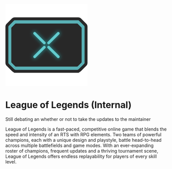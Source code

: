 ![leagueoflegends Logo](https://raw.githubusercontent.com/Zoullx/chocolatey-packages/master/icons/goxlr.png "League of Legends Logo")

# League of Legends (Internal)

Still debating an whether or not to take the updates to the maintainer

League of Legends is a fast-paced, competitive online game that blends the speed and intensity of an RTS with RPG elements. Two teams of powerful champions, each with a unique design and playstyle, battle head-to-head across multiple battlefields and game modes. With an ever-expanding roster of champions, frequent updates and a thriving tournament scene, League of Legends offers endless replayability for players of every skill level.